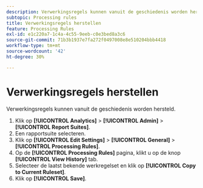 ```yaml
---
description: Verwerkingsregels kunnen vanuit de geschiedenis worden hersteld.
subtopic: Processing rules
title: Verwerkingsregels herstellen
feature: Processing Rules
exl-id: e1c220a7-1c4a-4c55-9eeb-c0e3bed8a3c6
source-git-commit: 71b3b1937e7fa272f0497008e8e510204bbb4418
workflow-type: tm+mt
source-wordcount: '42'
ht-degree: 30%

---
```


# Verwerkingsregels herstellen

Verwerkingsregels kunnen vanuit de geschiedenis worden hersteld.

1. Klik op **[!UICONTROL Analytics]** > **[!UICONTROL Admin]** > **[!UICONTROL Report Suites]**.
1. Een rapportsuite selecteren.
1. Klik op **[!UICONTROL Edit Settings]** > **[!UICONTROL General]** > **[!UICONTROL Processing Rules]**.
1. Op de **[!UICONTROL Processing Rules]** pagina, klikt u op de knop **[!UICONTROL View History]** tab.
1. Selecteer de laatst bekende werkregelset en klik op **[!UICONTROL Copy to Current Ruleset]**.
1. Klik op **[!UICONTROL Save]**.
